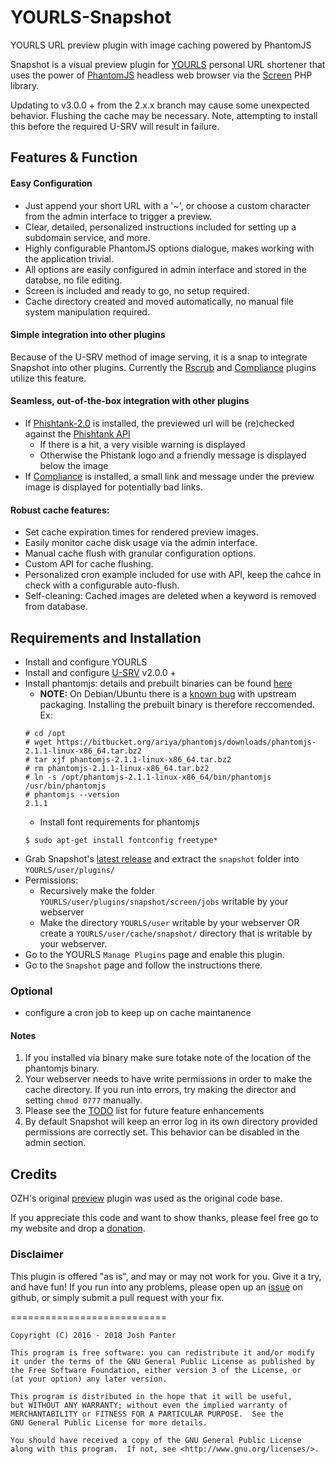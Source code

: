 # YOURLS-Snapshot
YOURLS URL preview plugin with image caching powered by PhantomJS

Snapshot is a visual preview plugin for [YOURLS](https://yourls.org/) personal URL shortener that uses the power of [PhantomJS](http://phantomjs.org/) headless web browser via the [Screen](https://github.com/microweber/screen) PHP library.

Updating to v3.0.0 + from the 2.x.x branch may cause some unexpected behavior. Flushing the cache may be necessary. Note, attempting to install this before the required U-SRV will result in failure.

## Features & Function

#### Easy Configuration
- Just append your short URL with a '~', or choose a custom character from the admin interface to trigger a preview.
- Clear, detailed, personalized instructions included for setting up a subdomain service, and more.
- Highly configurable PhantomJS options dialogue, makes working with the application trivial.
- All options are easily configured in admin interface and stored in the databse, no file editing.
- Screen is included and ready to go, no setup required.
- Cache directory created and moved automatically, no manual file system manipulation required.

#### Simple integration into other plugins
Because of the U-SRV method of image serving, it is a snap to integrate Snapshot into other plugins. Currently the [Rscrub](https://github.com/joshp23/YOURLS-rscrub) and [Compliance](https://github.com/joshp23/YOURLS-Compliance) plugins utilize this feature.

#### Seamless, out-of-the-box integration with other plugins
- If [Phishtank-2.0](https://github.com/joshp23/YOURLS-Phishtank-2.0) is installed, the previewed url will be (re)checked against the [Phishtank API](https://www.phishtank.com/)
    - If there is a hit, a very visible warning is displayed 
    - Otherwise the Phistank logo and a friendly message is displayed below the image
- If [Compliance](https://github.com/joshp23/YOURLS-Compliance) is installed, a small link and message under the preview image is displayed for potentially bad links.

#### Robust cache features: 
- Set cache expiration times for rendered preview images.
- Easily monitor cache disk usage via the admin interface.
- Manual cache flush with granular configuration options.
- Custom API for cache flushing.
- Personalized cron example included for use with API, keep the cahce in check with a configurable auto-flush.
- Self-cleaning: Cached images are deleted when a keyword is removed from database.

## Requirements and Installation
* Install and configure YOURLS
* Install and configure [U-SRV](https://github.com/joshp23/YOURLS-U-SRV) v2.0.0 +
* Install phantomjs: details and prebuilt binaries can be found [here](http://phantomjs.org/download.html)
  * __NOTE:__ On Debian/Ubuntu there is a [known bug](https://bugs.debian.org/cgi-bin/bugreport.cgi?bug=808242) with upstream packaging. Installing the prebuilt binary is therefore reccomended. Ex:
  ```
  # cd /opt
  # wget https://bitbucket.org/ariya/phantomjs/downloads/phantomjs-2.1.1-linux-x86_64.tar.bz2
  # tar xjf phantomjs-2.1.1-linux-x86_64.tar.bz2
  # rm phantomjs-2.1.1-linux-x86_64.tar.bz2
  # ln -s /opt/phantomjs-2.1.1-linux-x86_64/bin/phantomjs /usr/bin/phantomjs
  # phantomjs --version
  2.1.1
  ```
  * Install font requirements for phantomjs
  ```
  $ sudo apt-get install fontconfig freetype*
  ```
* Grab Snapshot's [latest release](https://github.com/joshp23/YOURLS-Snapshot/releases/latest) and extract the `snapshot` folder into `YOURLS/user/plugins/`  
* Permissions:
  * Recursively make the folder `YOURLS/user/plugins/snapshot/screen/jobs` writable by your webserver
  * Make the directory `YOURLS/user` writable by your webserver OR create a `YOURLS/user/cache/snapshot/` directory that is writable by your webserver.
* Go to the YOURLS `Manage Plugins` page and enable this plugin.
* Go to the `Snapshot` page and follow the instructions there.

### Optional
* configure a cron job to keep up on cache maintanence

#### Notes 
1. If you installed via binary make sure totake note of the location of the phantomjs binary.
2. Your webserver needs to have write permissions in order to make the cache directory. If you run into errors, try making the director and setting `chmod 0777` manually. 
3. Please see the [TODO](https://github.com/joshp23/YOURLS-Snapshot/issues/1) list for future feature enhancements
4. By default Snapshot will keep an error log in its own directory provided permissions are correctly set. This behavior can be disabled in the admin section.

## Credits
OZH's original [preview](https://github.com/YOURLS/YOURLS/wiki/Plugin-%3D-Preview-URL) plugin was used as the original code base.

If you appreciate this code and want to show thanks, please feel free go to my website and drop a [donation](https://unfettered.net/donate).

### Disclaimer

This plugin is offered "as is", and may or may not work for you. Give it a try, and have fun! If you run into any problems, please open up an [issue](https://github.com/joshp23/YOURLS-Snapshot/issues) on github, or simply submit a pull request with your fix.

===========================

    Copyright (C) 2016 - 2018 Josh Panter

    This program is free software: you can redistribute it and/or modify
    it under the terms of the GNU General Public License as published by
    the Free Software Foundation, either version 3 of the License, or
    (at your option) any later version.

    This program is distributed in the hope that it will be useful,
    but WITHOUT ANY WARRANTY; without even the implied warranty of
    MERCHANTABILITY or FITNESS FOR A PARTICULAR PURPOSE.  See the
    GNU General Public License for more details.

    You should have received a copy of the GNU General Public License
    along with this program.  If not, see <http://www.gnu.org/licenses/>.
